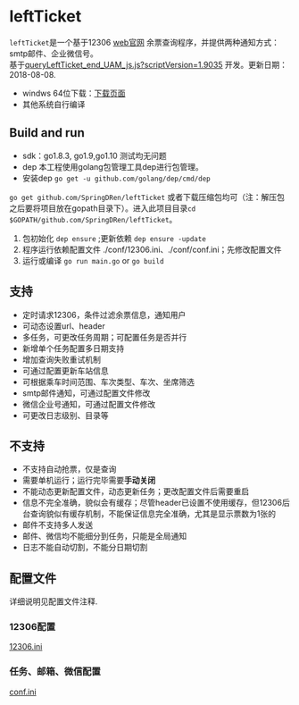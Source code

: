 # leftTicket

`leftTicket`是一个基于12306 [web官网](https://kyfw.12306.cn/otn/leftTicket/init) 余票查询程序，并提供两种通知方式：smtp邮件、企业微信号。<br>
基于[queryLeftTicket_end_UAM_js.js?scriptVersion=1.9035](https://kyfw.12306.cn/otn/resources/merged/queryLeftTicket_end_UAM_js.js?scriptVersion=1.9035) 开发。更新日期：2018-08-08.

- windws 64位下载：[下载页面](https://github.com/SpringDRen/leftTicket/releases)
- 其他系统自行编译

## Build and run

- sdk：go1.8.3, go1.9,go1.10 测试均无问题
- dep 本工程使用golang包管理工具dep进行包管理。
- 安装dep `go get -u github.com/golang/dep/cmd/dep`

`go get github.com/SpringDRen/leftTicket` 或者下载压缩包均可（注：解压包之后要将项目放在gopath目录下）。进入此项目目录`cd $GOPATH/github.com/SpringDRen/leftTicket`。

1. 包初始化 `dep ensure` ;更新依赖 `dep ensure -update`
2. 程序运行依赖配置文件 ./conf/12306.ini、./conf/conf.ini；先修改配置文件
3. 运行或编译 `go run main.go` or `go build`

## 支持

- 定时请求12306，条件过滤余票信息，通知用户
- 可动态设置url、header
- 多任务，可更改任务周期；可配置任务是否并行
- 新增单个任务配置多日期支持
- 增加查询失败重试机制
- 可通过配置更新车站信息
- 可根据乘车时间范围、车次类型、车次、坐席筛选
- smtp邮件通知，可通过配置文件修改
- 微信企业号通知，可通过配置文件修改
- 可更改日志级别、目录等

## 不支持

- 不支持自动抢票，仅是查询
- 需要单机运行；运行完毕需要**手动关闭**
- 不能动态更新配置文件，动态更新任务；更改配置文件后需要重启
- 信息不完全准确，貌似会有缓存；尽管header已设置不使用缓存，但12306后台查询貌似有缓存机制，不能保证信息完全准确，尤其是显示票数为1张的
- 邮件不支持多人发送
- 邮件、微信均不能细分到任务，只能是全局通知
- 日志不能自动切割，不能分日期切割

## 配置文件

详细说明见配置文件注释.

### 12306配置

[12306.ini](./conf/12306.ini)

### 任务、邮箱、微信配置

[conf.ini](./conf/conf.ini)
